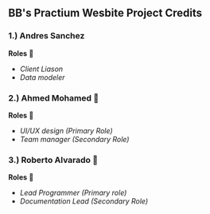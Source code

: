 ## BB's Practium Wesbite Project Credits ##

###  1.) Andres Sanchez ###

**Roles** :scroll:
* *Client Liason*
* *Data modeler*

###  2.) Ahmed Mohamed  :large_blue_diamond: ###

**Roles** :scroll:
* *UI/UX design (Primary Role)*
* *Team manager (Secondary Role)*

###  3.) Roberto Alvarado :blue_car: ###

**Roles** :scroll:
* *Lead Programmer (Primary role)*
* *Documentation Lead (Secondary Role)*
